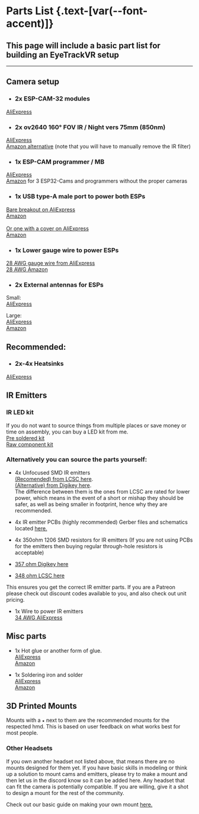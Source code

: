 <script setup>
import Alerts from '../../vue/alerts/Alerts.vue'
import { alerts } from '../../static/alerts'
import PartsList from '../../vue/parts_list/PartsList.vue'
</script>

# Parts List {.text-[var(--font-accent)]}

<Alerts :options="alerts.parts_list_one">
    <template v-slot:content>
        <p>
           Please note that no hardware has been fully set in stone, all purchases are at your loss if hardware changes.
        </p>
    </template>
</Alerts>

## This page will include a basic part list for building an EyeTrackVR setup

<Alerts :options="alerts.parts_list_two">
    <template v-slot:content>
        <p>
           It is recommended to source the main parts from AliExpress as it is much cheaper.
        </p>
    </template>
</Alerts>

---

<Alerts :options="alerts.parts_list_three">
    <template v-slot:content>
        <p>
           It is good practice to buy more than needed in some cases, namely programmers and ESPs, this reduces the risk of a DOA (dead on arrival) causing a delay.
        </p>
    </template>
</Alerts>

## Camera setup

- ### 2x ESP-CAM-32 modules  
[AliExpress](https://a.aliexpress.com/_mKjL9Cq)

- ### 2x ov2640 160° FOV IR / Night vers 75mm (850nm)  
[AliExpress](https://a.aliexpress.com/_mrNbZww)  
[Amazon alternative](https://www.amazon.com/Camera-Aideepen-Wide-Angle-Megapixel-Support/dp/B09XXPX4SP/) (note that you will have to manually remove the IR filter)

- ### 1x ESP-CAM programmer / MB  
[AliExpress](https://a.aliexpress.com/_mPaPgPu)  
[Amazon](https://www.amazon.com/DORHEA-Bluetooth-Development-4-75V-5-25V-Raspberry/dp/B08ZS5YWCG/)
 for 3 ESP32-Cams and programmers without the proper cameras

- ### 1x USB type-A male port to power both ESPs  
[Bare breakout on AliExpress](https://www.aliexpress.com/item/2255801092919590.html)  
[Amazon](https://www.amazon.com/10Gtek-DIP-Breakout-Adapter-2-54mm/dp/B09LC8WQCD/)  
\
[Or one with a cover on AliExpress](https://www.aliexpress.com/item/2251832820552545.html)  
[Amazon](https://www.amazon.com/Pigtail-Extension-Cables-Connector-Replacement/dp/B09ZQNJ2DJ/)  
- ### 1x Lower gauge wire to power ESPs  
[28 AWG gauge wire from AliExpress](https://a.aliexpress.com/_mK72cy6)  
[28 AWG Amazon](https://www.amazon.com/Fermerry-Silicone-Stranded-Copper-Electrical/dp/B089CTT5X1/)  

- ### 2x External antennas for ESPs 
Small:  
[AliExpress](https://a.aliexpress.com/_ms1TzXc)

Large:  
[AliExpress](https://www.aliexpress.com/item/2255800868378357.html)  
[Amazon](https://www.amazon.com/gp/product/B09K3ZPY5Z/)

## Recommended:

- ### 2x-4x Heatsinks
[AliExpress](https://www.aliexpress.us/item/3256803892794950.html)

## IR Emitters

### IR LED kit
If you do not want to source things from multiple places or save money or time on assembly, you can buy a LED kit from me.  
[Pre soldered kit](https://www.tindie.com/products/27837/)  
[Raw component kit](https://www.tindie.com/products/27736/)

### Alternatively you can source the parts yourself:
- 4x Unfocused SMD IR emitters  
[(Recomended) from LCSC here](https://www.lcsc.com/product-detail/Infrared-IR-LEDs_XINGLIGHT-XL-3216HIRC-850_C965891.html).  
[(Alternative) from Digikey here](https://www.digikey.com/en/products/detail/inolux/IN-P32ZTIR/10384796).  
The difference between them is the ones from LCSC are rated for lower power, which means in the event of a short or mishap they should be safer, as well as being smaller in footprint, hence why they are recommended.
<Alerts :options="alerts.parts_list_four">
    <template v-slot:content>
        <p>
           The smaller ones can not be soldered at temps above 245C or they will burn. Low temp solder is recommended.
        </p>
    </template>
</Alerts>

<Alerts :options="alerts.parts_list_five">
    <template v-slot:content>
        <p>
           <text class="font-bold">DO NOT BUY FOCUSED ONES!</text>
           <br>
           If they look like something you would find in a TV remote, do not use them. If you aren't exactly sure what you are doing, buy them from the LCSC or Digikey link.
        </p>
    </template>
</Alerts>

- 4x IR emitter PCBs (highly recommended) Gerber files and schematics located [here.](https://github.com/RedHawk989/EyeTrackVR-Hardware/tree/main/IR%20Emmitter)

- 4x 350ohm 1206 SMD resistors for IR emitters (If you are not using PCBs for the emitters then buying regular  through-hole resistors is acceptable)
  
- [357 ohm Digikey here](https://www.digikey.com/en/products/detail/stackpole-electronics-inc/RMCF1206FT357R/1759919)
- [348 ohm LCSC here](https://lcsc.com/product-detail/Chip-Resistor-Surface-Mount_BOURNS-CR1206-FX-3480ELF_C205328.html)

This ensures you get the correct IR emitter parts.
If you are a Patreon please check out discount codes available to you, and also check out unit pricing.

- 1x Wire to power IR emitters  
[34 AWG AliExpress](https://www.aliexpress.com/item/3256804720067942.html)  

## Misc parts

- 1x Hot glue or another form of glue.   
[AliExpress](https://www.aliexpress.com/item/3256803968572059.html)  
[Amazon](https://www.amazon.com/Assark-Sticks-School-Repairs-20W/dp/B09FYWQ44L/)

- 1x Soldering iron and solder  
[AliExpress](https://www.aliexpress.com/item/3256801448141079.html)  
[Amazon](https://www.amazon.com/Liouhoum-Auto-Sleep-Adjustable-Temperature-Thermostatic/dp/B08PZBPXLZ/ref=sr_1_9)

## 3D Printed Mounts

Mounts with a `★` next to them are the recommended mounts for the respected hmd. This is based on user feedback on what works best for most people.

<PartsList />

### Other Headsets

If you own another headset not listed above, that means there are no mounts designed for them yet. If you have basic skills in modeling or think up a solution to mount cams and emitters, please try to make a mount and then let us in the discord know so it can be added here. Any headset that can fit the camera is potentially compatible. If you are willing, give it a shot to design a mount for the rest of the community.

Check out our basic guide on making your own mount [here.](./creating_your_own_mount)

<Alerts :options="alerts.parts_list_six">
    <template v-slot:content>
        <p>
           If you have a headset mount that is not listed above, please let us know in the discord so it can be added here.
        </p>
    </template>
</Alerts>
